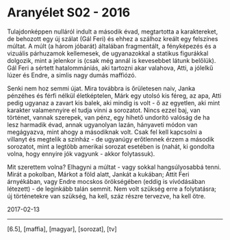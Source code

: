 # Aranyélet S02 - 2016

Tulajdonképpen nulláról indult a második évad, megtartotta a karaktereket, de behozott egy új szálat (Gál Feri) és ehhez a szálhoz kreált egy felszínes múltat. A múlt (a három jóbarát) általában fragmentált, a fényképezés és a vizuális párhuzamok kellemesek, de ugyanazokkal a statikus figurákkal dolgozik, mint a jelenkor is (csak még annál is kevesebbet látunk belőlük). Gál Feri a sértett hatalommániás, aki tartozni akar valahova, Atti, a jólelkű lúzer és Endre, a simlis nagy dumás maffiózó.

Senki nem hoz semmi újat. Mira továbbra is őrületesen naiv, Janka pénzéhes és férfi nélkül életképtelen, Márk egy utolsó kis féreg, az apa, Atti pedig ugyanaz a zavart kis balek, aki mindig is volt - ő az egyetlen, aki mint karakter valamennyire el tudja vinni a sorozatot. Nincs ezzel baj, van történet, vannak szerepek, van pénz, egy hihető undorító valóság de ha lesz harmadik évad, annak ugyanolyan lazán, hányaveti módon van megágyazva, mint ahogy a másodiknak volt. Csak fel kell kapcsolni a villanyt és megtelik a színház - de ugyanúgy erőtlennek érzem a második sorozatot, mint a legtöbb amerikai sorozat esetében is (nahát, ki gondolta volna, hogy ennyire jók vagyunk - akkor folytassuk).

Mit szerettem volna? Elhagyni a múltat - vagy sokkal hangsúlyosabbá tenni. Mirát a pokolban, Márkot a föld alatt, Jankát a kukában; Attit Feri árnyékában, vagy Endre mocskos örökségében (eddig is vívódásában létezett) - de leginkább talán semmit. Nem volt szükség erre a folytatásra; új történetekre van szükség, ha kell, száz részre tervezve, ha kell ötre.

2017-02-13

----

[6.5], [maffia], [magyar], [sorozat], [tv]
